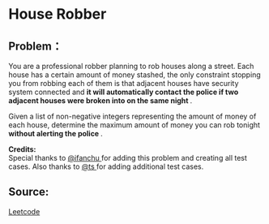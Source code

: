 # House Robber

## Problem：

<div class="question-content">
 <p>
 </p>
 <p>
  You are a professional robber planning to rob houses along a street. Each house has a certain amount of money stashed, the only constraint stopping you from robbing each of them is that adjacent houses have security system connected and
  <b>
   it will automatically contact the police if two adjacent houses were broken into on the same night
  </b>
  .
 </p>
 <p>
  Given a list of non-negative integers representing the amount of money of each house, determine the maximum amount of money you can rob tonight
  <b>
   without alerting the police
  </b>
  .
 </p>
 <p>
  <b>
   Credits:
  </b>
  <br/>
  Special thanks to
  <a href="https://oj.leetcode.com/discuss/user/ifanchu">
   @ifanchu
  </a>
  for adding this problem and creating all test cases. Also thanks to
  <a href="https://oj.leetcode.com/discuss/user/ts">
   @ts
  </a>
  for adding additional test cases.
 </p>
</div>


## Source:
[Leetcode](https://leetcode.com/problems/house-robber/)
